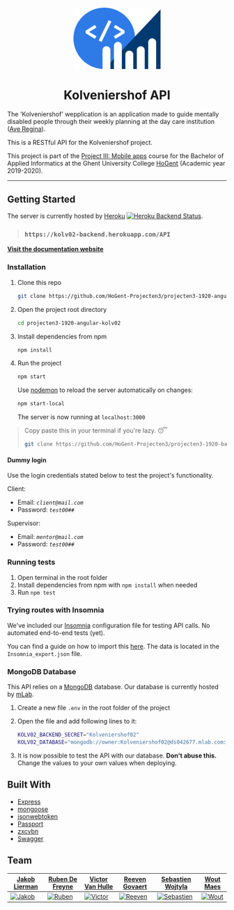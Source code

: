 <p align="center"><img src="./backend_icon.svg" width="200px"/></p>

<h1 align="center">Kolveniershof API</h1>

The 'Kolveniershof' wepplication is an application made to guide mentally disabled people through their weekly planning at the day care institution ([Ave Regina](https://www.averegina.be/vz---dagondersteuning.html)).

This is a RESTful API for the Kolveniershof project.

This project is part of the [Project III: Mobile apps](https://bamaflexweb.hogent.be/BMFUIDetailxOLOD.aspx?a=110488&b=1&c=1) course for the Bachelor of Applied Informatics at the Ghent University College [HoGent](https://www.hogent.be/en/) (Academic year 2019-2020).

---

## Getting Started

The server is currently hosted by [Heroku](https://www.heroku.com/) [![Heroku Backend Status](http://heroku-shields.herokuapp.com/kolv02-backend)](https://kolv02-backend.herokuapp.com/API).

> ### `https://kolv02-backend.herokuapp.com/API`

[**Visit the documentation website**](https://kolv02-backend.herokuapp.com/API)

### Installation

1. Clone this repo

   ```bash
   git clone https://github.com/HoGent-Projecten3/projecten3-1920-angular-kolv02
   ```

2. Open the project root directory

   ```bash
   cd projecten3-1920-angular-kolv02
   ```

3. Install dependencies from npm

   ```bash
   npm install
   ```

4. Run the project

   ```bash
   npm start
   ```

   Use [nodemon](https://nodemon.io/) to reload the server automatically on changes:

   ```bash
   npm start-local
   ```

   The server is now running at `localhost:3000`

> Copy paste this in your terminal if you're lazy. 😴
>
> ```bash
> git clone https://github.com/HoGent-Projecten3/projecten3-1920-backend-kolv02 && cd projecten3-1920-backend-kolv02 && npm i && npm start
> ```

#### Dummy login

Use the login credentials stated below to test the project's functionality.

Client:

- Email: *`client@mail.com`*
- Password: *`test00##`*

Supervisor:

- Email: *`mentor@mail.com`*
- Password: *`test00##`*

### Running tests

1. Open terminal in the root folder
2. Install dependencies from npm with `npm install` when needed
3. Run `npm test`

### Trying routes with Insomnia

We've included our [Insomnia](https://insomnia.rest/) configuration file for testing API calls. No automated end-to-end tests (yet).

You can find a guide on how to import this [here](https://support.insomnia.rest/article/52-importing-and-exporting-data). The data is located in the `Insomnia_export.json` file.

### MongoDB Database

This API relies on a [MongoDB](https://www.mongodb.com/) database. Our database is currently hosted by [mLab](https://mlab.com/).

1. Create a new file `.env` in the root folder of the project
2. Open the file and add following lines to it:

    ```bash
    KOLV02_BACKEND_SECRET="Kolveniershof02"
    KOLV02_DATABASE="mongodb://owner:Kolveniershof02@ds042677.mlab.com:42677/kolv02db"
    ```

3. It is now possible to test the API with our database. **Don't abuse this.** Change the values to your own values when deploying.

## Built With

- [Express](https://expressjs.com/)
- [mongoose](https://mongoosejs.com/)
- [jsonwebtoken](https://github.com/auth0/node-jsonwebtoken)
- [Passport](http://www.passportjs.org/)
- [zxcvbn](https://github.com/dropbox/zxcvbn)
- [Swagger](https://swagger.io/)

## Team

| <a href="https://github.com/JakobLierman" target="_blank">**Jakob Lierman**</a> | <a href="https://github.com/RubenDeFreyne" target="_blank">**Ruben De Freyne**</a>  | <a href="https://github.com/VictorOwnt" target="_blank">**Victor Van Hulle**</a> | <a href="https://github.com/reeveng" target="_blank">**Reeven Govaert**</a> | <a href="https://github.com/SWeB06" target="_blank">**Sebastien Wojtyla**</a> |<a href="https://github.com/WoutMaes" target="_blank">**Wout Maes**</a> |
| --- | --- | --- | --- | --- | --- |
| [![Jakob](https://avatars2.githubusercontent.com/u/25779630?s=200)](https://github.com/JakobLierman) | [![Ruben](https://avatars2.githubusercontent.com/u/25815999?s=200)](https://github.com/RubenDeFreyne) | [![Victor](https://avatars2.githubusercontent.com/u/17174095?s=200)](https://github.com/VictorOwnt) | [![Reeven](https://avatars3.githubusercontent.com/u/36441093?s=200)](https://github.com/reeveng)| [![Sebastien](https://avatars2.githubusercontent.com/u/36441058?s=200)](https://github.com/SWeB06) | [![Wout](https://avatars0.githubusercontent.com/u/36442271?s=200)](https://github.com/WoutMaes)
